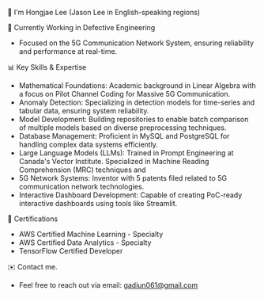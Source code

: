 👋 I'm Hongjae Lee (Jason Lee in English-speaking regions)

📡 Currently Working in Defective Engineering

- Focused on the 5G Communication Network System, ensuring reliability and performance at real-time.

📊 Key Skills & Expertise

- Mathematical Foundations: Academic background in Linear Algebra with a focus on Pilot Channel Coding for Massive 5G Communication.
- Anomaly Detection: Specializing in detection models for time-series and tabular data, ensuring system reliability.
- Model Development: Building repositories to enable batch comparison of multiple models based on diverse preprocessing techniques.
- Database Management: Proficient in MySQL and PostgreSQL for handling complex data systems efficiently.
- Large Language Models (LLMs):
    Trained in Prompt Engineering at Canada's Vector Institute.
    Specialized in Machine Reading Comprehension (MRC) techniques and 
- 5G Network Systems: Inventor with 5 patents filed related to 5G communication network technologies.
- Interactive Dashboard Development: Capable of creating PoC-ready interactive dashboards using tools like Streamlit.

🏅 Certifications

- AWS Certified Machine Learning - Specialty
- AWS Certified Data Analytics - Specialty
- TensorFlow Certified Developer

✉️ Contact me.
- Feel free to reach out via email: gadiun061@gmail.com
